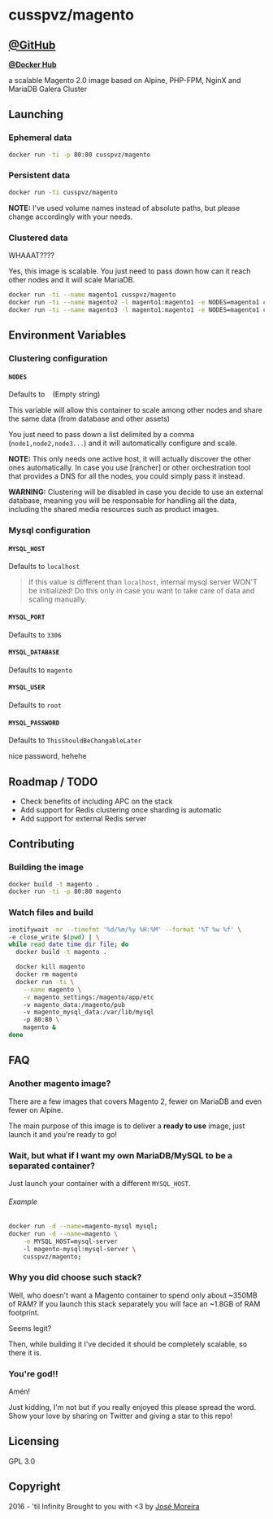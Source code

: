 # cusspvz/magento

[**@GitHub** ](https://github.com/cusspvz/magento.docker)
-
[**@Docker Hub**](https://hub.docker.com/cusspvz/magento)

a scalable Magento 2.0 image based on Alpine, PHP-FPM, NginX and MariaDB Galera Cluster

## Launching

### Ephemeral data

```bash
docker run -ti -p 80:80 cusspvz/magento
```

### Persistent data

```bash
docker run -ti cusspvz/magento
```

**NOTE:** I've used volume names instead of absolute paths, but please change
accordingly with your needs.

### Clustered data

WHAAAT????

Yes, this image is scalable. You just need to pass down how can it reach other
nodes and it will scale MariaDB.

```bash
docker run -ti --name magento1 cusspvz/magento
docker run -ti --name magento2 -l magento1:magento1 -e NODES=magento1 cusspvz/magento
docker run -ti --name magento3 -l magento1:magento1 -e NODES=magento1 cusspvz/magento
```


## Environment Variables

### Clustering configuration

#### `NODES`
Defaults to ` ` (Empty string)

This variable will allow this container to scale among other nodes and share
the same data (from database and other assets)

You just need to pass down a list delimited by a comma (`node1,node2,node3...`)
and it will automatically configure and scale.

**NOTE:** This only needs one active host, it will actually discover the other
ones automatically. In case you use [rancher] or other orchestration tool that
provides a DNS for all the nodes, you could simply pass it instead.

**WARNING:** Clustering will be disabled in case you decide to use an external
database, meaning you will be responsable for handling all the data, including
the shared media resources such as product images.

### Mysql configuration

#### `MYSQL_HOST`
Defaults to `localhost`

> If this value is different than `localhost`, internal mysql server WON'T be initialized! Do this only in case you want to take care of data and scaling
manually.

#### `MYSQL_PORT`
Defaults to `3306`

#### `MYSQL_DATABASE`
Defaults to `magento`


#### `MYSQL_USER`
Defaults to `root`


#### `MYSQL_PASSWORD`
Defaults to `ThisShouldBeChangableLater`

nice password, hehehe



## Roadmap / TODO

- Check benefits of including APC on the stack
- Add support for Redis clustering once sharding is automatic
- Add support for external Redis server



## Contributing

### Building the image
```bash
docker build -t magento .
docker run -ti -p 80:80 magento
```

### Watch files and build

```bash
inotifywait -mr --timefmt '%d/%m/%y %H:%M' --format '%T %w %f' \
-e close_write $(pwd) | \
while read date time dir file; do
  docker build -t magento .

  docker kill magento
  docker rm magento
  docker run -ti \
    --name magento \
    -v magento_settings:/magento/app/etc
    -v magento_data:/magento/pub
    -v magento_mysql_data:/var/lib/mysql
    -p 80:80 \
    magento &
done
```



## FAQ

### Another magento image?

There are a few images that covers Magento 2, fewer on MariaDB and even fewer on Alpine.

The main purpose of this image is to deliver a **ready to use** image, just
launch it and you're ready to go!

### Wait, but what if I want my own MariaDB/MySQL to be a separated container?

Just launch your container with a different `MYSQL_HOST`.


###### Example
```bash
docker run -d --name=magento-mysql mysql;
docker run -d --name=magento \
    -e MYSQL_HOST=mysql-server
    -l magento-mysql:mysql-server \
    cusspvz/magento;
```


### Why you did choose such stack?

Well, who doesn't want a Magento container to spend only about ~350MB of RAM?
If you launch this stack separately you will face an ~1.8GB of RAM footprint.

Seems legit?

Then, while building it I've decided it should be completely scalable, so there it is.


### You're god!!

Amén!

Just kidding, I'm not but if you really enjoyed this please spread the word.
Show your love by sharing on Twitter and giving a star to this repo!



## Licensing
GPL 3.0



## Copyright
2016 - 'til Infinity
Brought to you with <3 by [José Moreira](https://twitter.com/cusspvz)
